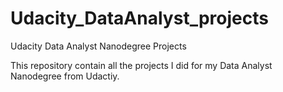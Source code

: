 # Udacity_DataAnalyst_projects
Udacity Data Analyst Nanodegree Projects 

This repository contain all the projects I did for my Data Analyst Nanodegree from Udactiy.



